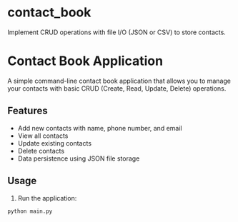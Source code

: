 # contact_book
Implement CRUD operations with file I/O (JSON or CSV) to store contacts.


# Contact Book Application

A simple command-line contact book application that allows you to manage your contacts with basic CRUD (Create, Read, Update, Delete) operations.

## Features

- Add new contacts with name, phone number, and email
- View all contacts
- Update existing contacts
- Delete contacts
- Data persistence using JSON file storage

## Usage

1. Run the application:
```bash
python main.py
```
